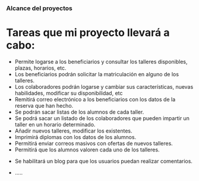 ### Alcance del proyectos
# Tareas que mi proyecto llevará a cabo:
- Permite logarse a los beneficiarios y consultar los talleres disponibles, plazas, horarios, etc.
- Los beneficiarios podrán solicitar la matriculación en alguno de los talleres.
- Los colaboradores podrán logarse y cambiar sus características, nuevas habilidades, modificar su disponibilidad, etc
- Remitirá correo electrónico a los beneficiarios con los datos de la reserva que han hecho.
- Se podrán sacar listas de los alumnos de cada taller.
- Se podrá sacar un listado de los colaboradores que pueden impartir un taller en un horario determinado.
- Añadir nuevos talleres, modificar los existentes.
- Imprimirá diplomas con los datos de los alumnos.
- Permitirá enviar correos masivos con ofertas de nuevos talleres.
- Permitirá que los alumnos valoren cada uno de los talleres.
* Se habilitará un blog para que los usuarios puedan realizar comentarios.
- .....
